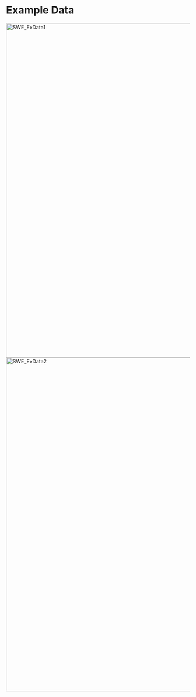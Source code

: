 # Example Data
<img width="912" alt="SWE_ExData1" src="https://github.com/Lcariota/SWE_Project/assets/146140826/e91b24c2-144e-4301-a63b-0c0e926a99f7">
<img width="911" alt="SWE_ExData2" src="https://github.com/Lcariota/SWE_Project/assets/146140826/d1e9a6ee-8978-46f8-bd3d-d6ab78d5ab0f">
